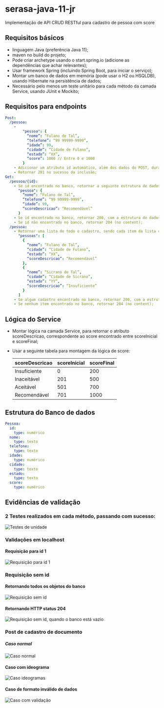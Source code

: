 # serasa-java-11-jr
Implementação de API CRUD RESTful para cadastro de pessoa com score

## Requisitos básicos

* linguagem Java (preferência Java 11);
* maven no build do projeto;
* Pode criar archetype usando o start.spring.io (adicione as dependências que achar relevantes);
* Usar framework Spring (incluindo Spring Boot, para iniciar o serviço);
* Montar um banco de dados em memória (pode usar o H2 ou HSQLDB), usando Hibernate na persistência de dados;
* Necessário pelo menos um teste unitário para cada método da camada Service, usando JUnit e Mockito; 

## Requisitos para endpoints

```yaml
Post:
  /pessoa:
    -
        "pessoa": {
          “nome”: “Fulano de Tal”,
          “telefone”: “99 99999-9999”,
          “idade”: 99,
          “cidade”: “Cidade de Fulano”,
          “estado”: “XX”,
          “score”: 1000	// Entre 0 e 1000
        }
    - Adicionar um atributo id automático, além dos dados do POST, durante inclusão dos dados no banco
    - Retornar 201 no sucesso da inclusão;
Get:
  /pessoa/{id}:
    - Se id encontrado no banco, retornar a seguinte estrutura de dados
      "pessoa": {
        “nome”: “Fulano de Tal”,
        “telefone”: “99 99999-9999”,
        “idade”: 99,
        “scoreDescricao”: “Recomendável”
      }
    - Se id encontrado no banco, retornar 200, com a estrutura de dados;
    - Se id não encontrado no banco, retornar 204 (no content);
  /pessoa:
    - Retornar uma lista de todo o cadastro, sendo cada item da lista com a seguinte estrutura de dados
      "pessoas": [
        {
          “nome”: “Fulano de Tal”,
          “cidade”: “Cidade de Fulano”,
          “estado”: “XX”,
          “scoreDescricao”: “Recomendável”
        },
        {
          “nome”: “Sicrano de Tal”,
          “cidade”: “Cidade de Sicrano”,
          “estado”: “YY”,
          “scoreDescricao”: “Insuficiente”
        }
      ]
    - Se algum cadastro encontrado no banco, retornar 200, com a estrutura JSON;
    - Se nenhum item encontrado no banco, retornar 204 (no content);
```

## Lógica do Service

* Montar lógica na camada Service, para retornar o atributo scoreDescricao, correspondente ao score encontrado entre scoreInicial e scoreFinal;

* Usar a seguinte tabela para montagem da lógica de score:

    |scoreDescricao|scoreInicial|scoreFinal|
    |---|---|---|
    |Insuficiente|0|200|
    |Inaceitável|201|500|
    |Aceitável|501|700|
    |Recomendável|701|1000| 

## Estrutura do Banco de dados

```yaml
Pessoa:
  id:
    type: numérico
  nome:
    type: texto
  telefone:
    type: texto
  idade:
    type: numérico
  cidade:
    type: texto
  estado:
    type: texto
  score:
    type: numérico 
```

## Evidências de validação

### 2 Testes realizados em cada método, passando com sucesso:

![Testes de unidade](./imgs/2022-01-16_18-27-13.png)

### Validações em localhost

#### Requisição para id 1 

![Requisição para id 1](./imgs/2022-01-16_18-30-48.png)

### Requisição sem id

#### Retornando todos os objetos do banco

![Requisição sem id](./imgs/2022-01-16_18-32-10.png)

#### Retornando HTTP status 204
![Requisição sem id, quando o banco está vazio ](./imgs/2022-01-16_18-34-28.png)

### Post de cadastro de documento

##### Caso normal

![Caso normal](./imgs/2022-01-16_18-37-26.png)

#### Caso com ideograma
![Caso ideogramas](./imgs/2022-01-16_18-40-14.png)

#### Caso de formato inválido de dados
![Caso com validação](./imgs/2022-01-16_18-52-46.png)
